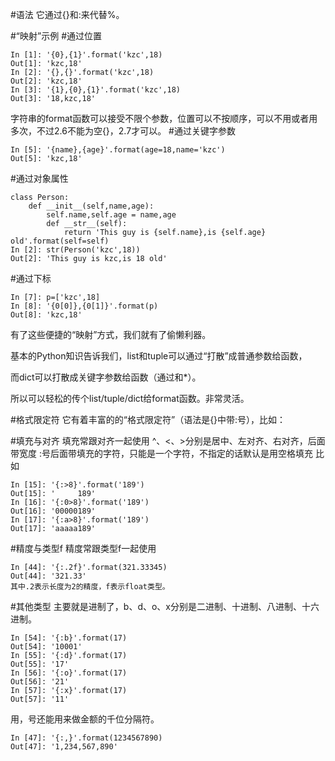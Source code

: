 #语法
它通过{}和:来代替%。

#“映射”示例
#通过位置

    In [1]: '{0},{1}'.format('kzc',18)
    Out[1]: 'kzc,18'
    In [2]: '{},{}'.format('kzc',18)
    Out[2]: 'kzc,18'
    In [3]: '{1},{0},{1}'.format('kzc',18)
    Out[3]: '18,kzc,18'
字符串的format函数可以接受不限个参数，位置可以不按顺序，可以不用或者用多次，不过2.6不能为空{}，2.7才可以。
#通过关键字参数

    In [5]: '{name},{age}'.format(age=18,name='kzc')
    Out[5]: 'kzc,18'
#通过对象属性

    class Person:
        def __init__(self,name,age):
            self.name,self.age = name,age
            def __str__(self):
                return 'This guy is {self.name},is {self.age} old'.format(self=self)
    In [2]: str(Person('kzc',18))
    Out[2]: 'This guy is kzc,is 18 old'
#通过下标

    In [7]: p=['kzc',18]
    In [8]: '{0[0]},{0[1]}'.format(p)
    Out[8]: 'kzc,18'
有了这些便捷的“映射”方式，我们就有了偷懒利器。

基本的Python知识告诉我们，list和tuple可以通过“打散”成普通参数给函数，

而dict可以打散成关键字参数给函数（通过和*）。

所以可以轻松的传个list/tuple/dict给format函数。非常灵活。

#格式限定符
它有着丰富的的“格式限定符”（语法是{}中带:号），比如：

#填充与对齐
    填充常跟对齐一起使用
    ^、<、>分别是居中、左对齐、右对齐，后面带宽度
    :号后面带填充的字符，只能是一个字符，不指定的话默认是用空格填充
比如

    In [15]: '{:>8}'.format('189')
    Out[15]: '     189'
    In [16]: '{:0>8}'.format('189')
    Out[16]: '00000189'
    In [17]: '{:a>8}'.format('189')
    Out[17]: 'aaaaa189'
#精度与类型f
精度常跟类型f一起使用

    In [44]: '{:.2f}'.format(321.33345)
    Out[44]: '321.33'
    其中.2表示长度为2的精度，f表示float类型。

#其他类型
主要就是进制了，b、d、o、x分别是二进制、十进制、八进制、十六进制。

    In [54]: '{:b}'.format(17)
    Out[54]: '10001'
    In [55]: '{:d}'.format(17)
    Out[55]: '17'
    In [56]: '{:o}'.format(17)
    Out[56]: '21'
    In [57]: '{:x}'.format(17)
    Out[57]: '11'
用，号还能用来做金额的千位分隔符。

    In [47]: '{:,}'.format(1234567890)
    Out[47]: '1,234,567,890'
